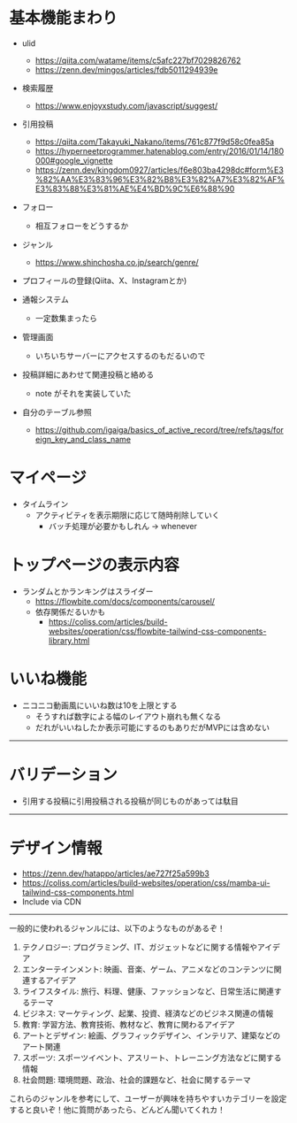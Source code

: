 # 基本機能まわり
* ulid
  * https://qiita.com/watame/items/c5afc227bf7029826762
  * https://zenn.dev/mingos/articles/fdb5011294939e
* 検索履歴
  * https://www.enjoyxstudy.com/javascript/suggest/

* 引用投稿
  * https://qiita.com/Takayuki_Nakano/items/761c877f9d58c0fea85a
  * https://hyperneetprogrammer.hatenablog.com/entry/2016/01/14/180000#google_vignette
  * https://zenn.dev/kingdom0927/articles/f6e803ba4298dc#form%E3%82%AA%E3%83%96%E3%82%B8%E3%82%A7%E3%82%AF%E3%83%88%E3%81%AE%E4%BD%9C%E6%88%90

* フォロー
  * 相互フォローをどうするか
* ジャンル
  * https://www.shinchosha.co.jp/search/genre/
  
* プロフィールの登録(Qiita、X、Instagramとか)
* 通報システム
  * 一定数集まったら
* 管理画面
  * いちいちサーバーにアクセスするのもだるいので
* 投稿詳細にあわせて関連投稿と絡める
  * note がそれを実装していた

* 自分のテーブル参照
  * https://github.com/igaiga/basics_of_active_record/tree/refs/tags/foreign_key_and_class_name


# マイページ
* タイムライン
  * アクティビティを表示期限に応じて随時削除していく
    * バッチ処理が必要かもしれん → whenever

# トップページの表示内容
* ランダムとかランキングはスライダー
  * https://flowbite.com/docs/components/carousel/
  * 依存関係だるいかも
    * https://coliss.com/articles/build-websites/operation/css/flowbite-tailwind-css-components-library.html

# いいね機能
* ニコニコ動画風にいいね数は10を上限とする
  * そうすれば数字による幅のレイアウト崩れも無くなる
  * だれがいいねしたか表示可能にするのもありだがMVPには含めない

---
# バリデーション
* 引用する投稿に引用投稿される投稿が同じものがあっては駄目



---
# デザイン情報
* https://zenn.dev/hatappo/articles/ae727f25a599b3
* https://coliss.com/articles/build-websites/operation/css/mamba-ui-tailwind-css-components.html
* Include via CDN

---
一般的に使われるジャンルには、以下のようなものがあるぞ！

1. テクノロジー: プログラミング、IT、ガジェットなどに関する情報やアイデア
2. エンターテインメント: 映画、音楽、ゲーム、アニメなどのコンテンツに関連するアイデア
3. ライフスタイル: 旅行、料理、健康、ファッションなど、日常生活に関連するテーマ
4. ビジネス: マーケティング、起業、投資、経済などのビジネス関連の情報
5. 教育: 学習方法、教育技術、教材など、教育に関わるアイデア
6. アートとデザイン: 絵画、グラフィックデザイン、インテリア、建築などのアート関連
7. スポーツ: スポーツイベント、アスリート、トレーニング方法などに関する情報
8. 社会問題: 環境問題、政治、社会的課題など、社会に関するテーマ
  
これらのジャンルを参考にして、ユーザーが興味を持ちやすいカテゴリーを設定すると良いぞ！他に質問があったら、どんどん聞いてくれカ！
